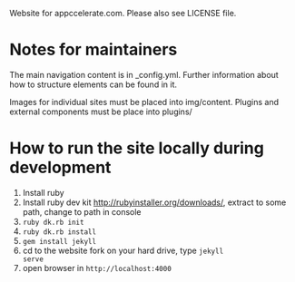 Website for appccelerate.com. Please also see LICENSE file.

Notes for maintainers
=====================

The main navigation content is in _config.yml. Further information about how to structure elements can be found in it.

Images for individual sites must be placed into img/content.
Plugins and external components must be place into plugins/


How to run the site locally during development
==============================================

1. Install ruby
2. Install ruby dev kit http://rubyinstaller.org/downloads/, extract to some path, change to path in console
3. <code>ruby dk.rb init</code>
4. <code>ruby dk.rb install</code>
5. <code>gem install jekyll</code>
6. cd to the website fork on your hard drive, type <code>jekyll serve</code>
7. open browser in <code>http://localhost:4000</code>
